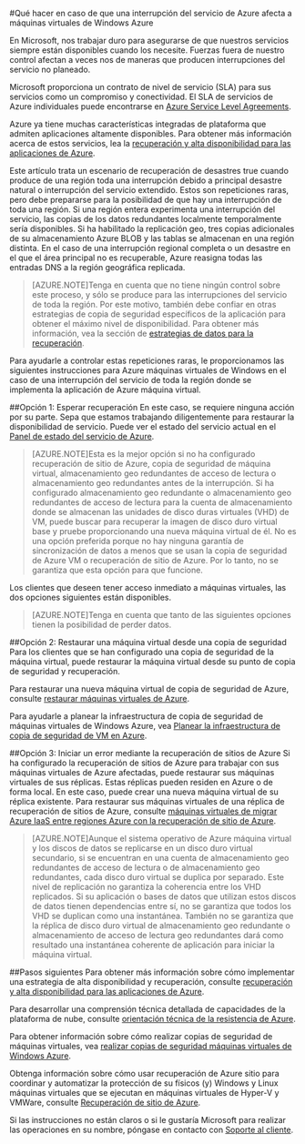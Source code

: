 <properties
    pageTitle="Qué hacer en caso de que una interrupción del servicio de Azure afecta a máquinas virtuales de Windows Azure | Microsoft Azure"
    description="Obtenga información sobre qué hacer en caso de que una interrupción del servicio de Azure afecta a máquinas virtuales de Windows Azure."
    services="virtual-machines"
    documentationCenter=""
    authors="kmouss"
    manager="timlt"
    editor=""/>

<tags
    ms.service="virtual-machines"
    ms.workload="virtual-machines"
    ms.tgt_pltfrm="na"
    ms.devlang="na"
    ms.topic="article"
    ms.date="05/16/2016"
    ms.author="kmouss;aglick"/>

#<a name="what-to-do-in-the-event-that-an-azure-service-disruption-impacts-azure-virtual-machines"></a>Qué hacer en caso de que una interrupción del servicio de Azure afecta a máquinas virtuales de Windows Azure

En Microsoft, nos trabajar duro para asegurarse de que nuestros servicios siempre están disponibles cuando los necesite. Fuerzas fuera de nuestro control afectan a veces nos de maneras que producen interrupciones del servicio no planeado.

Microsoft proporciona un contrato de nivel de servicio (SLA) para sus servicios como un compromiso y conectividad. El SLA de servicios de Azure individuales puede encontrarse en [Azure Service Level Agreements](https://azure.microsoft.com/support/legal/sla/).

Azure ya tiene muchas características integradas de plataforma que admiten aplicaciones altamente disponibles. Para obtener más información acerca de estos servicios, lea la [recuperación y alta disponibilidad para las aplicaciones de Azure](../resiliency/resiliency-disaster-recovery-high-availability-azure-applications.md).

Este artículo trata un escenario de recuperación de desastres true cuando produce de una región toda una interrupción debido a principal desastre natural o interrupción del servicio extendido. Estos son repeticiones raras, pero debe prepararse para la posibilidad de que hay una interrupción de toda una región. Si una región entera experimenta una interrupción del servicio, las copias de los datos redundantes localmente temporalmente sería disponibles. Si ha habilitado la replicación geo, tres copias adicionales de su almacenamiento Azure BLOB y las tablas se almacenan en una región distinta. En el caso de una interrupción regional completa o un desastre en el que el área principal no es recuperable, Azure reasigna todas las entradas DNS a la región geográfica replicada.

>[AZURE.NOTE]Tenga en cuenta que no tiene ningún control sobre este proceso, y sólo se produce para las interrupciones del servicio de toda la región. Por este motivo, también debe confiar en otras estrategias de copia de seguridad específicos de la aplicación para obtener el máximo nivel de disponibilidad. Para obtener más información, vea la sección de [estrategias de datos para la recuperación](../resiliency/resiliency-disaster-recovery-azure-applications.md#data-strategies-for-disaster-recovery).

Para ayudarle a controlar estas repeticiones raras, le proporcionamos las siguientes instrucciones para Azure máquinas virtuales de Windows en el caso de una interrupción del servicio de toda la región donde se implementa la aplicación de Azure máquina virtual.

##<a name="option-1-wait-for-recovery"></a>Opción 1: Esperar recuperación
En este caso, se requiere ninguna acción por su parte. Sepa que estamos trabajando diligentemente para restaurar la disponibilidad de servicio. Puede ver el estado del servicio actual en el [Panel de estado del servicio de Azure](https://azure.microsoft.com/status/).

>[AZURE.NOTE]Esta es la mejor opción si no ha configurado recuperación de sitio de Azure, copia de seguridad de máquina virtual, almacenamiento geo redundantes de acceso de lectura o almacenamiento geo redundantes antes de la interrupción. Si ha configurado almacenamiento geo redundante o almacenamiento geo redundantes de acceso de lectura para la cuenta de almacenamiento donde se almacenan las unidades de disco duras virtuales (VHD) de VM, puede buscar para recuperar la imagen de disco duro virtual base y pruebe proporcionando una nueva máquina virtual de él. No es una opción preferida porque no hay ninguna garantía de sincronización de datos a menos que se usan la copia de seguridad de Azure VM o recuperación de sitio de Azure. Por lo tanto, no se garantiza que esta opción para que funcione.

Los clientes que deseen tener acceso inmediato a máquinas virtuales, las dos opciones siguientes están disponibles.  

>[AZURE.NOTE]Tenga en cuenta que tanto de las siguientes opciones tienen la posibilidad de perder datos.     

##<a name="option-2-restore-a-vm-from-a-backup"></a>Opción 2: Restaurar una máquina virtual desde una copia de seguridad
Para los clientes que se han configurado una copia de seguridad de la máquina virtual, puede restaurar la máquina virtual desde su punto de copia de seguridad y recuperación.

Para restaurar una nueva máquina virtual de copia de seguridad de Azure, consulte [restaurar máquinas virtuales de Azure](../backup/backup-azure-restore-vms.md).

Para ayudarle a planear la infraestructura de copia de seguridad de máquinas virtuales de Windows Azure, vea [Planear la infraestructura de copia de seguridad de VM en Azure](../backup/backup-azure-vms-introduction.md).

##<a name="option-3-initiate-a-failover-by-using-azure-site-recovery"></a>Opción 3: Iniciar un error mediante la recuperación de sitios de Azure
Si ha configurado la recuperación de sitios de Azure para trabajar con sus máquinas virtuales de Azure afectadas, puede restaurar sus máquinas virtuales de sus réplicas. Estas réplicas pueden residen en Azure o de forma local. En este caso, puede crear una nueva máquina virtual de su réplica existente. Para restaurar sus máquinas virtuales de una réplica de recuperación de sitios de Azure, consulte [máquinas virtuales de migrar Azure IaaS entre regiones Azure con la recuperación de sitio de Azure](../site-recovery/site-recovery-migrate-azure-to-azure.md).

>[AZURE.NOTE]Aunque el sistema operativo de Azure máquina virtual y los discos de datos se replicarse en un disco duro virtual secundario, si se encuentran en una cuenta de almacenamiento geo redundantes de acceso de lectura o de almacenamiento geo redundantes, cada disco duro virtual se duplica por separado. Este nivel de replicación no garantiza la coherencia entre los VHD replicados. Si su aplicación o bases de datos que utilizan estos discos de datos tienen dependencias entre sí, no se garantiza que todos los VHD se duplican como una instantánea. También no se garantiza que la réplica de disco duro virtual de almacenamiento geo redundante o almacenamiento de acceso de lectura geo redundantes dará como resultado una instantánea coherente de aplicación para iniciar la máquina virtual.

##<a name="next-steps"></a>Pasos siguientes
Para obtener más información sobre cómo implementar una estrategia de alta disponibilidad y recuperación, consulte [recuperación y alta disponibilidad para las aplicaciones de Azure](../resiliency/resiliency-disaster-recovery-high-availability-azure-applications.md).

Para desarrollar una comprensión técnica detallada de capacidades de la plataforma de nube, consulte [orientación técnica de la resistencia de Azure](../resiliency/resiliency-technical-guidance.md).

Para obtener información sobre cómo realizar copias de seguridad de máquinas virtuales, vea [realizar copias de seguridad máquinas virtuales de Windows Azure](../backup/backup-azure-vms.md).

Obtenga información sobre cómo usar recuperación de Azure sitio para coordinar y automatizar la protección de su físicos (y) Windows y Linux máquinas virtuales que se ejecutan en máquinas virtuales de Hyper-V y VMWare, consulte [Recuperación de sitio de Azure](https://azure.microsoft.com/documentation/learning-paths/site-recovery/).

Si las instrucciones no están claros o si le gustaría Microsoft para realizar las operaciones en su nombre, póngase en contacto con [Soporte al cliente](https://portal.azure.com/#blade/Microsoft_Azure_Support/HelpAndSupportBlade).
